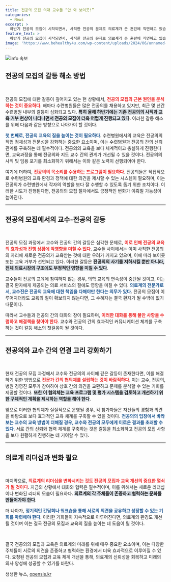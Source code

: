 ```yaml
---
title: 전공의 모집 의대 교수들 “안 와 보이콧!”
categories:
  - News
excerpt: >
  하반기 전공의 모집이 시작되면서, 사직한 전공의 문제로 의료계가 큰 혼란에 직면하고 있습니다. 교수들은 교육 거부를 예고하며, 지원자들의 안전을 우려하는 목소리가 커지고 있습니다. 과연 이 위기는 어떻게 극복될까요?
feature_text: >
  하반기 전공의 모집이 시작되면서, 사직한 전공의 문제로 의료계가 큰 혼란에 직면하고 있습니다. 교수들은 교육 거부를 예고하며, 지원자들의 안전을 우려하는 목소리가 커지고 있습니다. 과연 이 위기는 어떻게 극복될까요?
image: 'https://www.behealthy4u.com/wp-content/uploads/2024/06/unnamed-file.png'
---
```


<p><img src="https://www.behealthy4u.com/wp-content/uploads/2024/06/unnamed-file.png" alt="info 속보" /></p>

<h2 data-ke-size="size26">전공의 모집의 갈등 해소 방법</h2>

<p data-ke-size="size16">&nbsp;</p>

<p>전공의 모집에 대한 갈등이 깊어지고 있는 현 상황에서, <b><span style="color: #ee2323;">전공의 모집의 근본 원인을 분석하는 것이 중요하다</span></b>. 해마다 수련병원들은 많은 전공의를 채용하고 있지만, 최근 몇 년간 수련병원 내부의 갈등이 심화되고 있다. <b><span style="background-color: #21538527;">특히 올해 하반기에는 기존 전공의의 사직과 교육 거부 현상이 나타나면서 전공의 모집이 더욱 어렵게 진행되고 있다</span></b>. 이러한 갈등 해소를 위해 다음과 같은 방향으로 나아가야 할 것이다.</p>

<p><b><span style="color: #1a5490;">첫 번째로, 전공의 교육의 질을 높이는 것이 필요하다</span></b>. 수련병원에서의 교육은 전공의의 직업 정체성과 전문성을 강화하는 중요한 요소이며, 이는 수련병원과 전공의 간의 신뢰 관계를 구축하는 데 필수적이다. 전공의의 교육을 보다 체계적이고 충실하게 진행한다면, 교육과정을 통해 전공의와 지도 교수 간의 관계가 개선될 수 있을 것이다. 전공의의 사직 및 임용 포기를 최소화하기 위해서는 이와 같은 노력이 선행되어야 한다.</p>

<p>여기에 더하여, <b><span style="color: #ee2323;">전공의의 목소리를 수용하는 프로그램이 필요하다</span></b>. 전공의들은 직접적으로 수련병원의 교육 환경과 정책에 대한 의견을 제시할 수 있는 시스템이 필요하며, 이는 전공의가 수련병원에서 각자의 역할을 보다 잘 수행할 수 있도록 돕기 위한 조치이다. 이러한 시도가 진행된다면, 전공의의 모집 절차에서도 긍정적인 변화가 이뤄질 가능성이 높아진다. </p>

<hr>

<h2 data-ke-size="size26">전공의 모집에서의 교수-전공의 갈등</h2>

<p data-ke-size="size16">&nbsp;</p>

<p>전공의 모집 과정에서 교수와 전공의 간의 갈등은 심각한 문제로, <b><span style="color: #ee2323;">이로 인해 전공의 교육의 효과성과 진행 상황에 악영향을 미칠 수 있다</span></b>. 교수들 사이에서는 이미 사직한 전공의의 자리에 새로운 전공의가 교육받는 것에 대한 우려가 커지고 있으며, 이에 따라 보이콧 또는 교육 거부가 선언되고 있다. 이러한 갈등은 <b><span style="background-color: #21538527;">전공의의 사기를 저하시킬 뿐만 아니라, 전체 의료시장의 구조에도 부정적인 영향을 미칠 수 있다</span></b>.</p>

<p>교수들이 전공의 교육에 참여하지 않는 경우, 의학 교육의 연속성이 중단될 것이고, 이는 결국 환자에게 제공되는 의료 서비스의 질에도 영향을 미칠 수 있다. <b><span style="color: #1a5490;">의료계의 전문가로서, 교수진은 전공의 교육에 대한 책임을 다해야만 한다는 의무가 있다</span></b>. 전공의 모집이 이루어지더라도 교육의 질이 확보되지 않는다면, 그 수혜자는 결국 환자가 될 수밖에 없기 때문이다.</p>

<p>따라서 교수들과 전공의 간의 대화의 장이 필요하며, <b><span style="color: #ee2323;">이러한 대화를 통해 불만 사항을 수렴하고 해결책을 찾아야 한다</span></b>. 교수와 전공의 간의 효과적인 커뮤니케이션 체계를 구축하는 것이 갈등 해소의 첫걸음이 될 것이다.</p>

<hr>

<h2 data-ke-size="size26">전공의와 교수 간의 연결 고리 강화하기</h2>

<p data-ke-size="size16">&nbsp;</p>

<p>현재 전공의 모집 과정에서 교수와 전공의의 사이에 깊은 갈등이 존재한다면, 이를 해결하기 위한 방법으로 <b><span style="color: #ee2323;">전문가 간의 협의체를 설립하는 것이 바람직하다</span></b>. 이는 교수, 전공의, 병원 경영진 모두가 참여하여 상호 간의 의견을 교환하고 문제를 분석할 수 있는 기회를 제공할 것이다. <b><span style="background-color: #21538527;">또한 이 협의체는 교육 프로그램 및 평가 시스템을 검토하고 개선하기 위한 구체적인 계획을 제시하는 역할을 해야 한다</span></b>. </p>

<p>앞으로 이러한 협의체가 실질적으로 운영될 경우, 각 참가자들은 자신들의 경험과 의견을 바탕으로 보다 효과적인 교육 체계를 구축할 수 있을 것이다. <b><span style="color: #1a5490;">전공의의 입장에서 바라보는 교수의 교육 방법이 더해질 경우, 교수와 전공의 모두에게 이로운 결과를 초래할 수 있다</span></b>. 서로 간의 신뢰와 협력 체계를 구축하는 것은 갈등을 최소화하고 전공의 모집 사항을 보다 원활하게 진행하는 데 기여할 수 있다.</p>

<hr>

<h2 data-ke-size="size26">의료계 리더십과 변화 필요</h2>

<p data-ke-size="size16">&nbsp;</p>

<p>마지막으로, <b><span style="color: #ee2323;">의료계의 리더십을 변화시키는 것도 전공의 모집과 교육 개선의 중요한 열쇠가 될 것이다</span></b>. 지금의 상황에서 대화와 협력은 필수적이며, 이를 위해서는 새로운 리더십이나 변화된 리더의 모습이 필요하다. <b><span style="background-color: #21538527;">의료계의 각 주체들이 존중하고 협력하는 문화를 만들어가야 한다</span></b>. </p>

<p>더 나아가, <b><span style="color: #1a5490;">정기적인 간담회나 워크숍을 통해 서로의 의견을 공유하고 성장할 수 있는 기회를 마련해야 한다</span></b>. 이러한 기회들이 지속적으로 이루어진다면, 의료계의 환경도 개선될 것이며 이는 결국 전공의 모집과 교육의 질을 높이는 데 도움이 될 것이다.</p>

<p data-ke-size="size16">&nbsp;</p>

<p>결국 전공의의 모집과 교육은 의료계의 미래를 위해 매우 중요한 요소이며, 이는 다양한 주체들이 서로의 의견을 존중하고 협력하는 환경에서 더욱 효과적으로 이루어질 수 있다. 요청된 전공의 모집과 교육 체계 개선을 통해, 의료계의 신뢰성을 회복하고 미래의 의사 양성에 성공할 수 있기를 바란다.</p>
생생한 뉴스, <a href="https://opensis.kr" rel="dofollow">opensis.kr</a>


